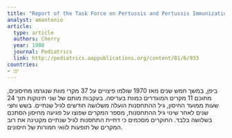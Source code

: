 ```yaml
---
title: "Report of the Task Force on Pertussis and Pertussis Immunization-1988"
analyst: amantonio
article:
  type: article
  authors: Cherry
  year: 1988
  journal: Pediatrics
  link: http://pediatrics.aappublications.org/content/81/6/933
countries:
- יפן
---
```


ביפן, במשך חמש שנים מאז 1970 שולמו פיצויים על 37 מקרי מוות שנגרמו מחיסונים, מתוכם 11 מקרים המוגדרים כמוות בעריסה. בעקבות מותם של שני תינוקות תוך 24 שעות ממועד החיסון, גיל ההתחסנות הועלה משלושה חודשים לגיל שנתיים. בשש וחצי שנים לאחר שינוי גיל ההתחסנות, מספר המקרים שפוצו על פגיעה מחיסון הסתכם בשלושה בלבד. החוקרים מסכמים כי דחיית התחסנות לגיל שנתיים מקטינה את רוב המקרים של תופעות לוואי חמורות של חיסונים.
